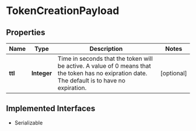 

# TokenCreationPayload

## Properties

Name | Type | Description | Notes
------------ | ------------- | ------------- | -------------
**ttl** | **Integer** | Time in seconds that the token will be active. A value of 0 means that the token has no exipration date. The default is to have no expiration. |  [optional]


## Implemented Interfaces

* Serializable


